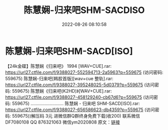 ﻿---
title: 陈慧娴-归来吧SHM-SACDISO
date: 2022-08-26 08:10:58
categories: 新碟专辑、稀有等精品
tags: 华语中文
---
# 陈慧娴-归来吧SHM-SACD[ISO]

【24k金碟】陈慧娴《归来吧》 1994 [WAV+CUE].rar:
https://url27.ctfile.com/f/9388027-552594713-2a5963?p=559675
(访问密码: 559675)
陈慧娴-归来吧[韩胶首版][wav+cue 整轨].rar: https://url27.ctfile.com/f/9388027-395248025-5d0379?p=559675
(访问密码: 559675)
陈慧娴《归来吧(K2HD)》[WAV+CUE].rar: https://url27.ctfile.com/f/9388027-458129240-cb67d6?p=559675
(访问密码: 559675)
..........................
陈慧娴 - 归来吧 SHM-SACD[ISO].rar: https://url27.ctfile.com/f/9388027-656586623-db4359?p=559675
(访问密码: 559675))解压码 3元
进微信群Q群终身免费下载(收200)
联系微信DF7080108 QQ 876321063
微信ym2020808
原文：[链接](https://blog.sina.com.cn/s/blog_1647c7e7601030z21.html)